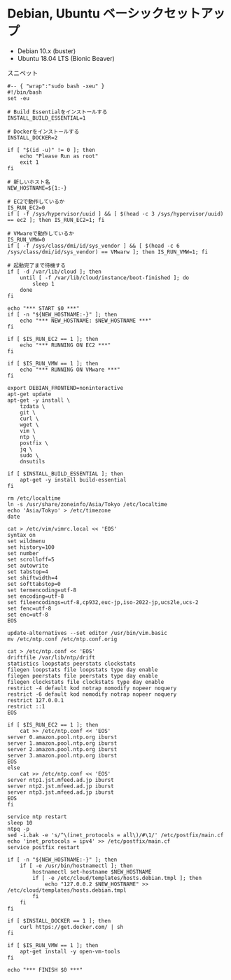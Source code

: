 # Debian, Ubuntu ベーシックセットアップ

* Debian 10.x (buster)
* Ubuntu 18.04 LTS (Bionic Beaver)

スニペット

	#-- { "wrap":"sudo bash -xeu" }
	#!/bin/bash
	set -eu
	
	# Build Essentialをインストールする
	INSTALL_BUILD_ESSENTIAL=1
	
	# Dockerをインストールする
	INSTALL_DOCKER=2
	
	if [ "$(id -u)" != 0 ]; then
		echo "Please Run as root"
		exit 1
	fi
	
	# 新しいホスト名
	NEW_HOSTNAME=${1:-}
	
	# EC2で動作しているか
	IS_RUN_EC2=0
	if [ -f /sys/hypervisor/uuid ] && [ $(head -c 3 /sys/hypervisor/uuid) == ec2 ]; then IS_RUN_EC2=1; fi
	
	# VMwareで動作しているか
	IS_RUN_VMW=0
	if [ -f /sys/class/dmi/id/sys_vendor ] && [ $(head -c 6 /sys/class/dmi/id/sys_vendor) == VMwarw ]; then IS_RUN_VMW=1; fi
	
	# 起動完了まで待機する
	if [ -d /var/lib/cloud ]; then
		until [ -f /var/lib/cloud/instance/boot-finished ]; do
			sleep 1
		done
	fi
	
	echo "*** START $0 ***"
	if [ -n "${NEW_HOSTNAME:-}" ]; then
		echo "*** NEW_HOSTNAME: $NEW_HOSTNAME ***"
	fi
	
	if [ $IS_RUN_EC2 == 1 ]; then
		echo "*** RUNNING ON EC2 ***"
	fi
	
	if [ $IS_RUN_VMW == 1 ]; then
		echo "*** RUNNING ON VMware ***"
	fi
	
	export DEBIAN_FRONTEND=noninteractive
	apt-get update
	apt-get -y install \
		tzdata \
		git \
		curl \
	   	wget \
		vim \
		ntp \
	   	postfix \
		jq \
		sudo \
		dnsutils
	
	if [ $INSTALL_BUILD_ESSENTIAL ]; then
		apt-get -y install build-essential
	fi
	
	rm /etc/localtime
	ln -s /usr/share/zoneinfo/Asia/Tokyo /etc/localtime
	echo 'Asia/Tokyo' > /etc/timezone
	date
	
	cat > /etc/vim/vimrc.local << 'EOS'
	syntax on
	set wildmenu
	set history=100
	set number
	set scrolloff=5
	set autowrite
	set tabstop=4
	set shiftwidth=4
	set softtabstop=0
	set termencoding=utf-8
	set encoding=utf-8
	set fileencodings=utf-8,cp932,euc-jp,iso-2022-jp,ucs2le,ucs-2
	set fenc=utf-8
	set enc=utf-8
	EOS
	
	update-alternatives --set editor /usr/bin/vim.basic
	mv /etc/ntp.conf /etc/ntp.conf.orig
	
	cat > /etc/ntp.conf << 'EOS'
	driftfile /var/lib/ntp/drift
	statistics loopstats peerstats clockstats
	filegen loopstats file loopstats type day enable
	filegen peerstats file peerstats type day enable
	filegen clockstats file clockstats type day enable
	restrict -4 default kod notrap nomodify nopeer noquery
	restrict -6 default kod nomodify notrap nopeer noquery
	restrict 127.0.0.1 
	restrict ::1
	EOS
	
	if [ $IS_RUN_EC2 == 1 ]; then
		cat >> /etc/ntp.conf << 'EOS'
	server 0.amazon.pool.ntp.org iburst
	server 1.amazon.pool.ntp.org iburst
	server 2.amazon.pool.ntp.org iburst
	server 3.amazon.pool.ntp.org iburst
	EOS
	else
		cat >> /etc/ntp.conf << 'EOS'
	server ntp1.jst.mfeed.ad.jp iburst
	server ntp2.jst.mfeed.ad.jp iburst
	server ntp3.jst.mfeed.ad.jp iburst
	EOS
	fi
	
	service ntp restart
	sleep 10
	ntpq -p
	sed -i.bak -e 's/^\(inet_protocols = all\)/#\1/' /etc/postfix/main.cf
	echo 'inet_protocols = ipv4' >> /etc/postfix/main.cf
	service postfix restart
	
	if [ -n "${NEW_HOSTNAME:-}" ]; then
		if [ -e /usr/bin/hostnamectl ]; then
			hostnamectl set-hostname $NEW_HOSTNAME
			if [ -e /etc/cloud/templates/hosts.debian.tmpl ]; then
				echo "127.0.0.2 $NEW_HOSTNAME" >> /etc/cloud/templates/hosts.debian.tmpl
			fi
		fi
	fi
	
	if [ $INSTALL_DOCKER == 1 ]; then
		curl https://get.docker.com/ | sh
	fi
	
	if [ $IS_RUN_VMW == 1 ]; then
	    apt-get install -y open-vm-tools
	fi
	
	echo "*** FINISH $0 ***"


